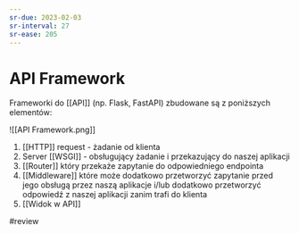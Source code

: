 ```yaml
---
sr-due: 2023-02-03
sr-interval: 27
sr-ease: 205
---
```


# API Framework
Frameworki do [[API]] (np. Flask, FastAPI) zbudowane są z poniższych elementów:

![[API Framework.png]]

1. [[HTTP]] request - żadanie od klienta
2. Server [[WSGI]] - obsługujący żadanie i przekazujący do naszej aplikacji
3. [[Router]] który przekaże zapytanie do odpowiedniego endpointa
4. [[Middleware]] które może dodatkowo przetworzyć zapytanie przed jego obsługą przez naszą aplikacje i/lub dodatkowo przetworzyć odpowiedź z naszej aplikacji zanim trafi do klienta
5. [[Widok w API]]

#review